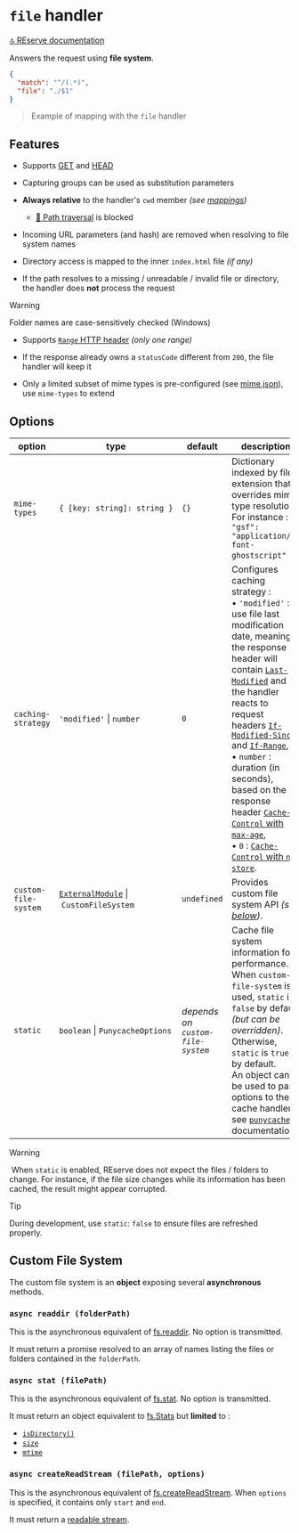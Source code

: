 # `file` handler

[🔝 REserve documentation](README.md)

Answers the request using **file system**.

```json
{
  "match": "^/(.*)",
  "file": "./$1"
}
```

> Example of mapping with the `file` handler

## Features

* Supports [GET](https://developer.mozilla.org/en-US/docs/Web/HTTP/Methods/GET) and [HEAD](https://developer.mozilla.org/en-US/docs/Web/HTTP/Methods/HEAD)

* Capturing groups can be used as substitution parameters

* **Always relative** to the handler's `cwd` member *(see [mappings](configuration.md#mappings))*
  * [🛂 Path traversal](https://owasp.org/www-community/attacks/Path_Traversal) is blocked

* Incoming URL parameters (and hash) are removed when resolving to file system names

* Directory access is mapped to the inner `index.html` file *(if any)*

* If the path resolves to a missing / unreadable / invalid file or directory, the handler does **not** process the request

> [!WARNING]
> Folder names are case-sensitively checked (Windows)

* Supports [`Range` HTTP header](https://developer.mozilla.org/en-US/docs/Web/HTTP/Headers/Range) *(only one range)*

* If the response already owns a `statusCode` different from `200`, the file handler will keep it

* Only a limited subset of mime types is pre-configured (see [mime.json](https://github.com/ArnaudBuchholz/reserve/blob/main/reserve/src/mime.json)), use `mime-types` to extend

## Options

| option | type | default | description |
|---|---|---|---|
| `mime-types` | `{ [key: string]: string }` | `{}` | Dictionary indexed by file extension that overrides mime type resolution.<br>For instance : `{ "gsf": "application/x-font-ghostscript" }`. |
| `caching-strategy` | `'modified'` \| `number` | `0` | Configures caching strategy :<br>• `'modified'` : use file last modification date, meaning the response header will contain [`Last-Modified`](https://developer.mozilla.org/fr/docs/Web/HTTP/Headers/Last-Modified) and the handler reacts to request headers [`If-Modified-Since`](https://developer.mozilla.org/en-US/docs/Web/HTTP/Headers/If-Modified-Since) and [`If-Range`](https://developer.mozilla.org/en-US/docs/Web/HTTP/Headers/If-Range),<br>• `number` : duration (in seconds), based on the response header [`Cache-Control` with `max-age`](https://developer.mozilla.org/en-US/docs/Web/HTTP/Headers/Cache-Control),<br>• `0` : [`Cache-Control` with `no-store`](https://developer.mozilla.org/en-US/docs/Web/HTTP/Headers/Cache-Control). |
| `custom-file-system` | [`ExternalModule`](external.md) \| `CustomFileSystem` | `undefined` | Provides custom file system API *(see [below](#custom-file-system))*. |
| `static` | `boolean` \| `PunycacheOptions` | *depends on `custom-file-system`* | Cache file system information for performance.<br>When `custom-file-system` is used, `static` is `false` by default *(but can be overridden)*.<br>Otherwise, `static` is `true` by default.<br>An object can be used to pass options to the cache handler, see [`punycache`](https://www.npmjs.com/package/punycache) documentation.|

> [!WARNING]
> When `static` is enabled, REserve does not expect the files / folders to change. For instance, if the file size changes while its information has been cached, the result might appear corrupted.

> [!TIP]
> During development, use `static`: `false` to ensure files are refreshed properly.

## Custom File System

The custom file system is an **object** exposing several **asynchronous** methods.

### `async readdir (folderPath)`

This is the asynchronous equivalent of [fs.readdir](https://nodejs.org/api/fs.html#fs_fs_readdir_path_options_callback). No option is transmitted.

It must return a promise resolved to an array of names listing the files or folders contained in the `folderPath`.

### `async stat (filePath)`

This is the asynchronous equivalent of [fs.stat](https://nodejs.org/api/fs.html#fs_fs_stat_path_options_callback). No option is transmitted.

It must return an object equivalent to [fs.Stats](https://nodejs.org/api/fs.html#fs_class_fs_stats) but **limited** to :
* [`isDirectory()`](https://nodejs.org/api/fs.html#fs_stats_isdirectory)
* [`size`](https://nodejs.org/api/fs.html#fs_stats_size)
* [`mtime`](https://nodejs.org/api/fs.html#fs_stats_mtime)

### `async createReadStream (filePath, options)`

This is the asynchronous equivalent of [fs.createReadStream](https://nodejs.org/api/fs.html#fs_fs_createreadstream_path_options).  When `options` is specified, it contains only `start` and `end`.

It must return a [readable stream](https://nodejs.org/api/fs.html#stream_class_stream_readable).
